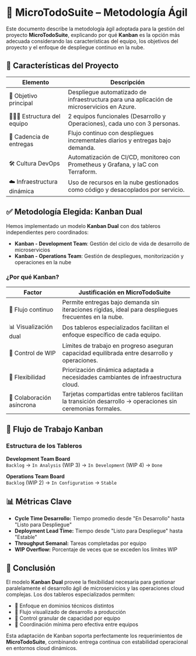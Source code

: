 # 🧠 **MicroTodoSuite** – Metodología Ágil

Este documento describe la metodología ágil adoptada para la gestión del proyecto **MicroTodoSuite**, explicando por qué
**Kanban** es la opción más adecuada considerando las características del equipo, los objetivos del proyecto y el
enfoque de despliegue continuo en la nube.

## 📌 Características del Proyecto

| Elemento                       | Descripción                                                                                |
|--------------------------------|--------------------------------------------------------------------------------------------|
| 🎯 Objetivo principal          | Despliegue automatizado de infraestructura para una aplicación de microservicios en Azure. |
| 🧑‍🤝‍🧑 Estructura del equipo | 2 equipos funcionales (Desarrollo y Operaciones), cada uno con 3 personas.                 |
| 🔁 Cadencia de entregas        | Flujo continuo con despliegues incrementales diarios y entregas bajo demanda.              |
| 🛠️ Cultura DevOps             | Automatización de CI/CD, monitoreo con Prometheus y Grafana, y IaC con Terraform.          |
| ☁️ Infraestructura dinámica    | Uso de recursos en la nube gestionados como código y desacoplados por servicio.            |

## ✅ Metodología Elegida: **Kanban Dual**

Hemos implementado un modelo **Kanban Dual** con dos tableros independientes pero coordinados:

- **Kanban - Development Team**: Gestión del ciclo de vida de desarrollo de microservicios
- **Kanban - Operations Team**: Gestión de despliegues, monitorización y operaciones en la nube

### ¿Por qué Kanban?

| Factor                    | Justificación en MicroTodoSuite                                                                               |
|---------------------------|---------------------------------------------------------------------------------------------------------------|
| 🎯 Flujo continuo         | Permite entregas bajo demanda sin iteraciones rígidas, ideal para despliegues frecuentes en la nube.          |
| 📊 Visualización dual     | Dos tableros especializados facilitan el enfoque específico de cada equipo.                                   |
| 🚦 Control de WIP         | Límites de trabajo en progreso aseguran capacidad equilibrada entre desarrollo y operaciones.                 |
| 🧩 Flexibilidad           | Priorización dinámica adaptada a necesidades cambiantes de infraestructura cloud.                             |
| 🤝 Colaboración asíncrona | Tarjetas compartidas entre tableros facilitan la transición desarrollo → operaciones sin ceremonias formales. |

## 🔁 Flujo de Trabajo Kanban

### Estructura de los Tableros

**Development Team Board**  
`Backlog` → `In Analysis` (WIP 3) → `In Development` (WIP 4) → `Done`

**Operations Team Board**  
`Backlog` (WIP 2) → `In Configuration` → `Stable`

## 📊 Métricas Clave

- **Cycle Time Desarrollo:** Tiempo promedio desde "En Desarrollo" hasta "Listo para Despliegue"
- **Deployment Lead Time:** Tiempo desde "Listo para Despliegue" hasta "Estable"
- **Throughput Semanal:** Tareas completadas por equipo
- **WIP Overflow:** Porcentaje de veces que se exceden los límites WIP

## 📌 Conclusión

El modelo **Kanban Dual** provee la flexibilidad necesaria para gestionar paralelamente el desarrollo ágil de
microservicios y las operaciones cloud complejas. Los dos tableros especializados permiten:

- 🎯 Enfoque en dominios técnicos distintos
- 🔄 Flujo visualizado de desarrollo a producción
- 🚦 Control granular de capacidad por equipo
- 🤝 Coordinación mínima pero efectiva entre equipos

Esta adaptación de Kanban soporta perfectamente los requerimientos de **MicroTodoSuite**, combinando entrega continua
con estabilidad operacional en entornos cloud dinámicos.